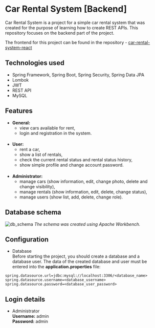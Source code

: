 # Car Rental System [Backend]
Car Rental System is a project for a simple car rental system that was created for the purpose of learning how to create REST APIs. 
This repository focuses on the backend part of the project.

The frontend for this project can be found in the repository - [car-rental-system-react](https://github.com/Mr-Victor16/car-rental-system-react)

## Technologies used
+ Spring Framework, Spring Boot, Spring Security, Spring Data JPA
+ Lombok
+ JWT
+ REST API
+ MySQL

## Features
+ **General:**
  + view cars available for rent,
  + login and registration in the system.
####
+ **User:**
  + rent a car,
  + show a list of rentals,
  + check the current rental status and rental status history,
  + show simple profile and change account password.
####
+ **Administrator:**
  + manage cars (show information, edit, change photo, delete and change visibility),
  + manage rentals (show information, edit, delete, change status),
  + manage users (show list, add, delete, change role).

##  Database schema
![db_schema](https://github.com/Mr-Victor16/car-rental-system-spring/assets/101965882/e60217a6-8925-4104-8258-f1e4d6d26f96)
_The schema was created using Apache Workbench._

## Configuration
+ Database  
Before starting the project, you should create a database and a database user. The data of the created database and user must be entered into the **application.properties** file:
```agsl
spring.datasource.url=jdbc:mysql://localhost:3306/<database_name>
spring.datasource.username=<database_username>
spring.datasource.password=<database_user_password>
```

## Login details
+ Administrator  
**Username:** admin  
**Password:** admin
